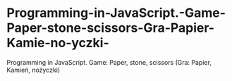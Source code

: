 # Programming-in-JavaScript.-Game-Paper-stone-scissors-Gra-Papier-Kamie-no-yczki-
Programming in JavaScript. Game: Paper, stone, scissors (Gra:  Papier, Kamień, nożyczki)
